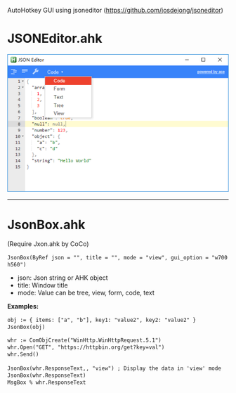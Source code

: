 AutoHotkey GUI using jsoneditor (https://github.com/josdejong/jsoneditor)

# JSONEditor.ahk
![Screenshot](https://github.com/tmplinshi/JSONEditor/blob/master/Screenshot.png?raw=true)

--------

# JsonBox.ahk
(Require Jxon.ahk by CoCo)
```AutoHotkey
JsonBox(ByRef json = "", title = "", mode = "view", gui_option = "w700 h560")
```
- json: Json string or AHK object
- title: Window title
- mode: Value can be tree, view, form, code, text

**Examples:**
```AutoHotkey
obj := { items: ["a", "b"], key1: "value2", key2: "value2" }
JsonBox(obj)
```

```AutoHotkey
whr := ComObjCreate("WinHttp.WinHttpRequest.5.1")
whr.Open("GET", "https://httpbin.org/get?key=val")
whr.Send()

JsonBox(whr.ResponseText,, "view") ; Display the data in 'view' mode
JsonBox(whr.ResponseText)
MsgBox % whr.ResponseText
```
